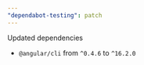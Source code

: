 ```yaml
---
"dependabot-testing": patch
---
```


Updated dependencies

 - `@angular/cli` from `^0.4.6` to `^16.2.0`


